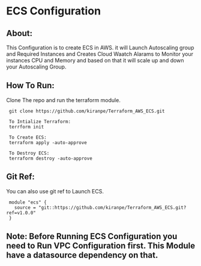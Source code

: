 # ECS Configuration

About:
------
 This Configuration is to create ECS in AWS. it will Launch Autoscaling group and Required Instances and Creates Cloud Waatch Alarams to Monitor your instances CPU and Memory and based on that it will scale up and down your Autoscaling Group.
       
How To Run:
-----------

 Clone The repo and run the terraform module.
 
     git clone https://github.com/kiranpe/Terraform_AWS_ECS.git
     
     To Intialize Terraform:
     terrform init
     
     To Create ECS:
     terraform apply -auto-approve
     
     To Destroy ECS:
     terraform destroy -auto-approve
     
Git Ref:
--------
 You can also use git ref to Launch ECS.
 
     module "ecs" {
       source = "git::https://github.com/kiranpe/Terraform_AWS_ECS.git?ref=v1.0.0"
     }
     
Note:  Before Running ECS Configuration you need to Run VPC Configuration first. This Module have a datasource dependency on that.
----
